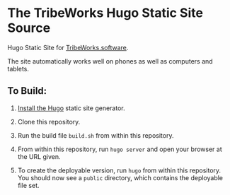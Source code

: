 # The TribeWorks Hugo Static Site Source

Hugo Static Site for [TribeWorks.software](http://www.TribeWorks.software).

The site automatically works well on phones as well as computers and tablets.

## To Build:

1.  [Install the Hugo](https://gohugo.io/getting-started/installing/#quick-install) static site generator.

2.  Clone this repository.

3.  Run the build file `build.sh` from within this repository.

4.  From within this repository, run `hugo server` and open your browser at the URL given.

5.  To create the deployable version, run `hugo` from within this repository.
    You should now see a `public` directory, which contains the deployable file
    set.


